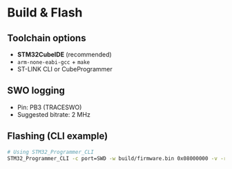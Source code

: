 # Build & Flash

## Toolchain options
- **STM32CubeIDE** (recommended)
- `arm-none-eabi-gcc` + `make`
- ST-LINK CLI or CubeProgrammer

## SWO logging
- Pin: PB3 (TRACESWO)
- Suggested bitrate: 2 MHz

## Flashing (CLI example)
```bash
# Using STM32_Programmer_CLI
STM32_Programmer_CLI -c port=SWD -w build/firmware.bin 0x08000000 -v -rst
```
